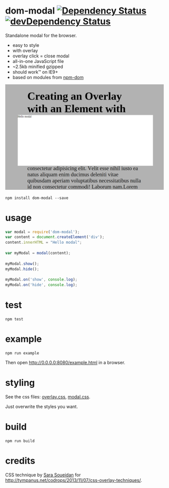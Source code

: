 # dom-modal [![Dependency Status](http://img.shields.io/david/vvo/dom-modal.svg?style=flat-square)](https://david-dm.org/vvo/dom-modal) [![devDependency Status](http://img.shields.io/david/dev/vvo/dom-modal.svg?style=flat-square)](https://david-dm.org/vvo/dom-modal#info=devDependencies)

Standalone modal for the browser.

- easy to style
- with overlay
- overlay click = close modal
- all-in-one JavaScript file
- ~2.5kb minified gzipped
- should work™ on IE9+
- based on modules from [npm-dom](https://github.com/npm-dom)

![screenshot](screenshot.png)

```shell
npm install dom-modal --save
```

# usage

```js
var modal = require('dom-modal');
var content = document.createElement('div');
content.innerHTML = "Hello modal";

var myModal = modal(content);

myModal.show();
myModal.hide();

myModal.on('show', console.log);
myModal.on('hide', console.log);
```

# test

```
npm test
```

# example

```
npm run example
```

Then open http://0.0.0.0:8080/example.html in a browser.

# styling

See the css files: [overlay.css](overlay.css), [modal.css](modal.css).

Just overwrite the styles you want.

# build

```shell
npm run build
```

# credits

CSS technique by [Sara Soueidan](https://twitter.com/SaraSoueidan) for http://tympanus.net/codrops/2013/11/07/css-overlay-techniques/.